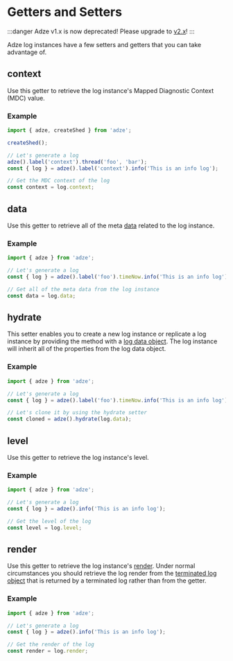 # Getters and Setters

:::danger
Adze v1.x is now deprecated! Please upgrade to [v2.x](https://adzejs.com/)!
:::

Adze log instances have a few setters and getters that you can take advantage of.

## context

Use this getter to retrieve the log instance's Mapped Diagnostic Context (MDC) value.

### Example

```javascript
import { adze, createShed } from 'adze';

createShed();

// Let's generate a log
adze().label('context').thread('foo', 'bar');
const { log } = adze().label('context').info('This is an info log');

// Get the MDC context of the log
const context = log.context;
```

## data

Use this getter to retrieve all of the meta [data](data.md#log-data) related to the log instance.

### Example

```javascript
import { adze } from 'adze';

// Let's generate a log
const { log } = adze().label('foo').timeNow.info('This is an info log');

// Get all of the meta data from the log instance
const data = log.data;
```

## hydrate

This setter enables you to create a new log instance or replicate a log instance by providing the method with a [log data object](data.md#log-data). The log instance will inherit all of the properties from the log data object.

### Example

```javascript
import { adze } from 'adze';

// Let's generate a log
const { log } = adze().label('foo').timeNow.info('This is an info log');

// Let's clone it by using the hydrate setter
const cloned = adze().hydrate(log.data);
```

## level

Use this getter to retrieve the log instance's level.

### Example

```javascript
import { adze } from 'adze';

// Let's generate a log
const { log } = adze().info('This is an info log');

// Get the level of the log
const level = log.level;
```

## render

Use this getter to retrieve the log instance's [render](data.md#log-render). Under normal circumstances you should retrieve the log render from the [terminated log object](data.md#terminated-log-object) that is returned by a terminated log rather than from the getter.

### Example

```javascript
import { adze } from 'adze';

// Let's generate a log
const { log } = adze().info('This is an info log');

// Get the render of the log
const render = log.render;
```
